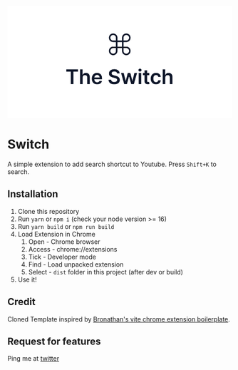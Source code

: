 ![Banner image for switch](banner.png)

# Switch

A simple extension to add search shortcut to Youtube. Press `Shift+K` to search.

## Installation

1. Clone this repository
2. Run `yarn` or `npm i` (check your node version >= 16)
3. Run `yarn build` or `npm run build`
4. Load Extension in Chrome
   1. Open - Chrome browser
   2. Access - chrome://extensions
   3. Tick - Developer mode
   4. Find - Load unpacked extension
   5. Select - `dist` folder in this project (after dev or build)
5. Use it!

## Credit <a name="credit"></a>
Cloned Template inspired by [Bronathan's vite chrome extension boilerplate](https://github.com/JohnBra/vite-web-extension).

## Request for features
Ping me at [twitter](https://twitter.com/AshishK1331)